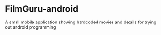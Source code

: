 # FilmGuru-android
A small mobile application showing hardcoded movies and details for trying out android programming
